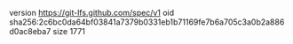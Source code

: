 version https://git-lfs.github.com/spec/v1
oid sha256:2c6bc0da64bf03841a7379b0331eb1b71169fe7b6a705c3a0b2a886d0ac8eba7
size 1771
